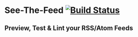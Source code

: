 # See-The-Feed [![Build Status](https://travis-ci.org/rodaine/See-The-Feed.png)](https://travis-ci.org/rodaine/See-The-Feed) #

## Preview, Test & Lint your RSS/Atom Feeds ##

